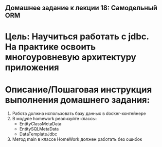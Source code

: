 ## Домашнее задание к лекции 18: Самодельный ORM

# Цель: Научиться работать с jdbc. На практике освоить многоуровневую архитектуру приложения

# Описание/Пошаговая инструкция выполнения домашнего задания:

1) Работа должна использовать базу данных в docker-контейнере
2) В модуле homework реализуйте классы:
   - EntityClassMetaData
   - EntitySQLMetaData
   - DataTemplateJdbc
3) Метод main в классе HomeWork должен работать без ошибок
